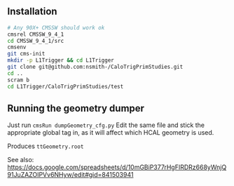 ## Installation
```bash
# Any 90X+ CMSSW should work ok
cmsrel CMSSW_9_4_1
cd CMSSW_9_4_1/src
cmsenv
git cms-init
mkdir -p L1Trigger && cd L1Trigger 
git clone git@github.com:nsmith-/CaloTrigPrimStudies.git
cd ..
scram b
cd L1Trigger/CaloTrigPrimStudies/test
```

## Running the geometry dumper
Just run `cmsRun dumpGeometry_cfg.py`
Edit the same file and stick the appropriate global tag in, as it will affect which HCAL geometry is used.

Produces `ttGeometry.root`

See also: https://docs.google.com/spreadsheets/d/10mGBiP377rHgFIRDRz668yWnjQ91JuZAZOIPVv6NHyw/edit#gid=841503941
